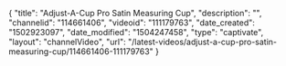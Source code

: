 {
    "title": "Adjust-A-Cup Pro Satin Measuring Cup",
    "description": "",
    "channelid": "114661406",
    "videoid": "111179763",
    "date_created": "1502923097",
    "date_modified": "1504247458",
    "type": "captivate",
    "layout": "channelVideo",
    "url": "\/latest-videos\/adjust-a-cup-pro-satin-measuring-cup\/114661406-111179763"
}